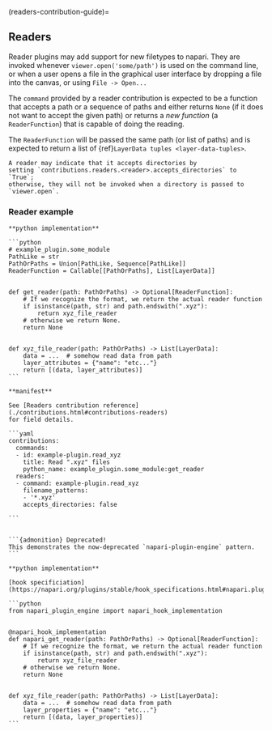 (readers-contribution-guide)=
## Readers

Reader plugins may add support for new filetypes to napari.
They are invoked whenever `viewer.open('some/path')` is used on the
command line, or when a user opens a file in the graphical user interface by
dropping a file into the canvas, or using `File -> Open...`

The `command` provided by a reader contribution is expected to be a function
that accepts a path or a sequence of paths and either returns `None` (if it
does not want to accept the given path) or returns a *new function*
(a `ReaderFunction`) that is capable of doing the reading.

The `ReaderFunction` will be passed the same path (or list of paths) and
is expected to return a list of {ref}`LayerData tuples <layer-data-tuples>`.

```{admonition} Accepting directories
A reader may indicate that it accepts directories by
setting `contributions.readers.<reader>.accepts_directories` to `True`;
otherwise, they will not be invoked when a directory is passed to `viewer.open`.
```

### Reader example

````{tabbed} npe2
**python implementation**

```python
# example_plugin.some_module
PathLike = str
PathOrPaths = Union[PathLike, Sequence[PathLike]]
ReaderFunction = Callable[[PathOrPaths], List[LayerData]]


def get_reader(path: PathOrPaths) -> Optional[ReaderFunction]:
    # If we recognize the format, we return the actual reader function
    if isinstance(path, str) and path.endswith(".xyz"):
        return xyz_file_reader
    # otherwise we return None.
    return None


def xyz_file_reader(path: PathOrPaths) -> List[LayerData]:
    data = ...  # somehow read data from path
    layer_attributes = {"name": "etc..."}
    return [(data, layer_attributes)]
```

**manifest**

See [Readers contribution reference](./contributions.html#contributions-readers)
for field details.

```yaml
contributions:
  commands:
  - id: example-plugin.read_xyz
    title: Read ".xyz" files
    python_name: example_plugin.some_module:get_reader
  readers:
  - command: example-plugin.read_xyz
    filename_patterns:
    - '*.xyz'
    accepts_directories: false

```
````

````{tabbed} napari-plugin-engine

```{admonition} Deprecated!
This demonstrates the now-deprecated `napari-plugin-engine` pattern.
```

**python implementation**

[hook specificiation](https://napari.org/plugins/stable/hook_specifications.html#napari.plugins.hook_specifications.napari_get_reader)

```python
from napari_plugin_engine import napari_hook_implementation


@napari_hook_implementation
def napari_get_reader(path: PathOrPaths) -> Optional[ReaderFunction]:
    # If we recognize the format, we return the actual reader function
    if isinstance(path, str) and path.endswith(".xyz"):
        return xyz_file_reader
    # otherwise we return None.
    return None


def xyz_file_reader(path: PathOrPaths) -> List[LayerData]:
    data = ...  # somehow read data from path
    layer_properties = {"name": "etc..."}
    return [(data, layer_properties)]
```
````
